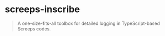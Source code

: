 # screeps-inscribe

> A one-size-fits-all toolbox for detailed logging in TypeScript-based Screeps codes.
